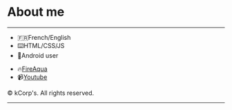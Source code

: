 
# About me

<hr>

- :fr:French/English
- :keyboard:HTML/CSS/JS 
- :robot:Android user

* :fire:[FireAqua](https://kevfr8.github.io)
* :video_camera:[Youtube](https://www.youtube.com/channel/UCCPSET9zTIvoaK-WwoAe-Gw)

© kCorp's. All rights reserved.
<hr>
 
